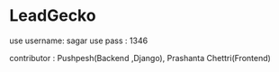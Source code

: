 # LeadGecko


use username: sagar
use pass : 1346

contributor : Pushpesh(Backend ,Django), Prashanta Chettri(Frontend)